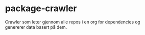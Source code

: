 # package-crawler
Crawler som leter gjennom alle repos i en org for dependencies og genererer data basert på dem.
